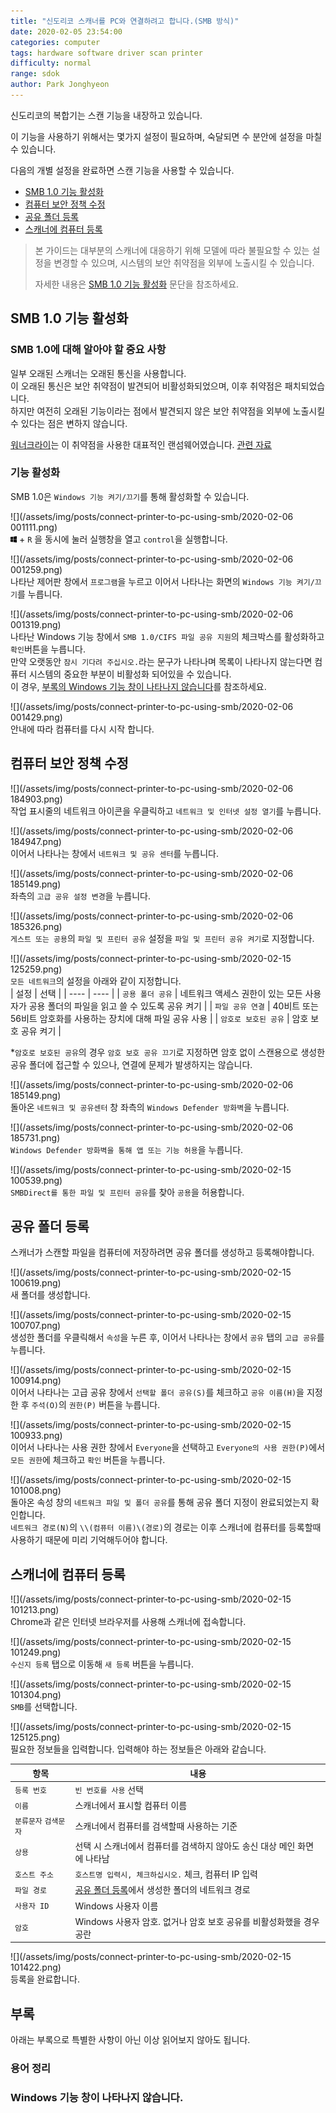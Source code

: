 ```yaml
---
title: "신도리코 스캐너를 PC와 연결하려고 합니다.(SMB 방식)"
date: 2020-02-05 23:54:00
categories: computer
tags: hardware software driver scan printer
difficulty: normal
range: sdok
author: Park Jonghyeon
---
```


신도리코의 복합기는 스캔 기능을 내장하고 있습니다.

이 기능을 사용하기 위해서는 몇가지 설정이 필요하며, 숙달되면 수 분안에 설정을 마칠 수 있습니다.  

다음의 개별 설정을 완료하면 스캔 기능을 사용할 수 있습니다.  
* [SMB 1.0 기능 활성화](#SMB-10-기능-활성화)
* [컴퓨터 보안 정책 수정](#컴퓨터-보안-정책-수정)
* [공유 폴더 등록](#공유-폴더-등록)
* [스캐너에 컴퓨터 등록](#스캐너에-컴퓨터-등록)

> 본 가이드는 대부분의 스캐너에 대응하기 위해 모델에 따라 불필요할 수 있는 설정을 변경할 수 있으며, 시스템의 보안 취약점을 외부에 노출시킬 수 있습니다.  
>  
> 자세한 내용은 [SMB 1.0 기능 활성화](#SMB-10-기능-활성화) 문단을 참조하세요.

## SMB 1.0 기능 활성화
### SMB 1.0에 대해 알아야 할 중요 사항
일부 오래된 스캐너는 오래된 통신을 사용합니다.  
이 오래된 통신은 보안 취약점이 발견되어 비활성화되었으며, 이후 취약점은 패치되었습니다.  
하지만 여전히 오래된 기능이라는 점에서 발견되지 않은 보안 취약점을 외부에 노출시킬 수 있다는 점은 변하지 않습니다.  

[워너크라이](https://namu.wiki/w/%EC%9B%8C%EB%84%88%ED%81%AC%EB%9D%BC%EC%9D%B4)는 이 취약점을 사용한 대표적인 랜섬웨어였습니다. [관련 자료](https://asec.ahnlab.com/1212)

### 기능 활성화
SMB 1.0은 `Windows 기능 켜기/끄기`를 통해 활성화할 수 있습니다.

![](/assets/img/posts/connect-printer-to-pc-using-smb/2020-02-06 001111.png)  
<img src="/assets/img/commons/windows.svg" width="10px" height="10px"> + `R` 을 동시에 눌러 실행창을 열고 `control`을 실행합니다.  

![](/assets/img/posts/connect-printer-to-pc-using-smb/2020-02-06 001259.png)  
나타난 제어판 창에서 `프로그램`을 누르고 이어서 나타나는 화면의 `Windows 기능 켜기/끄기`를 누릅니다.  

![](/assets/img/posts/connect-printer-to-pc-using-smb/2020-02-06 001319.png)  
나타난 Windows 기능 창에서 `SMB 1.0/CIFS 파일 공유 지원`의 체크박스를 활성화하고 `확인`버튼을 누릅니다.  
만약 오랫동안 `잠시 기다려 주십시오.`라는 문구가 나타나며 목록이 나타나지 않는다면 컴퓨터 시스템의 중요한 부분이 비활성화 되어있을 수 있습니다.  
이 경우, [부록의 Windows 기능 창이 나타나지 않습니다](#windows-기능-창이-나타나지-않습니다)를 참조하세요.

![](/assets/img/posts/connect-printer-to-pc-using-smb/2020-02-06 001429.png)  
안내에 따라 컴퓨터를 다시 시작 합니다.  

## 컴퓨터 보안 정책 수정
![](/assets/img/posts/connect-printer-to-pc-using-smb/2020-02-06 184903.png)  
작업 표시줄의 네트워크 아이콘을 우클릭하고 `네트워크 및 인터넷 설정 열기`를 누릅니다.  

![](/assets/img/posts/connect-printer-to-pc-using-smb/2020-02-06 184947.png)  
이어서 나타나는 창에서 `네트워크 및 공유 센터`를 누릅니다.  

![](/assets/img/posts/connect-printer-to-pc-using-smb/2020-02-06 185149.png)  
좌측의 `고급 공유 설정 변경`을 누릅니다.  

![](/assets/img/posts/connect-printer-to-pc-using-smb/2020-02-06 185326.png)  
`게스트 또는 공용`의 `파일 및 프린터 공유` 설정을 `파일 및 프린터 공유 켜기`로 지정합니다.  

![](/assets/img/posts/connect-printer-to-pc-using-smb/2020-02-15 125259.png)  
`모든 네트워크`의 설정을 아래와 같이 지정합니다.  
| 설정 | 선택 |
| ---- | ---- |
| `공용 폴더 공유` | 네트워크 액세스 권한이 있는 모든 사용자가 공용 폴더의 파일을 읽고 쓸 수 있도록 공유 켜기 |
| `파일 공유 연결` | 40비트 또는 56비트 암호화를 사용하는 장치에 대해 파일 공유 사용 |
| `암호로 보호된 공유` | 암호 보호 공유 켜기 |

*`암호로 보호된 공유`의 경우 `암호 보호 공유 끄기`로 지정하면 암호 없이 스캔용으로 생성한 공유 폴더에 접근할 수 있으나, 연결에 문제가 발생하지는 않습니다.

![](/assets/img/posts/connect-printer-to-pc-using-smb/2020-02-06 185149.png)  
돌아온 `네트워크 및 공유센터` 창 좌측의 `Windows Defender 방화벽`을 누릅니다.  

![](/assets/img/posts/connect-printer-to-pc-using-smb/2020-02-06 185731.png)  
`Windows Defender 방화벽을 통해 앱 또는 기능 허용`을 누릅니다.  

![](/assets/img/posts/connect-printer-to-pc-using-smb/2020-02-15 100539.png)  
`SMBDirect를 통한 파일 및 프린터 공유`를 찾아 `공용`을 허용합니다.   

## 공유 폴더 등록
스캐너가 스캔할 파일을 컴퓨터에 저장하려면 공유 폴더를 생성하고 등록해야합니다.  

![](/assets/img/posts/connect-printer-to-pc-using-smb/2020-02-15 100619.png)  
새 폴더를 생성합니다.

![](/assets/img/posts/connect-printer-to-pc-using-smb/2020-02-15 100707.png)  
생성한 폴더를 우클릭해서 `속성`을 누른 후, 이어서 나타나는 창에서 `공유` 탭의 `고급 공유`를 누릅니다.  

![](/assets/img/posts/connect-printer-to-pc-using-smb/2020-02-15 100914.png)  
이어서 나타나는 고급 공유 창에서 `선택할 폴더 공유(S)`를 체크하고 `공유 이름(H)`을 지정한 후 `주석(O)`의 `권한(P)` 버튼을 누릅니다.  

![](/assets/img/posts/connect-printer-to-pc-using-smb/2020-02-15 100933.png)  
이어서 나타나는 사용 권한 창에서 `Everyone`을 선택하고 `Everyone의 사용 권한(P)`에서 `모든 권한`에 체크하고 `확인` 버튼을 누릅니다.  

![](/assets/img/posts/connect-printer-to-pc-using-smb/2020-02-15 101008.png)  
돌아온 속성 창의 `네트워크 파일 및 폴더 공유`를 통해 공유 폴더 지정이 완료되었는지 확인합니다.  
`네트워크 경로(N)`의 `\\(컴퓨터 이름)\(경로)`의 경로는 이후 스캐너에 컴퓨터를 등록할때 사용하기 때문에 미리 기억해두어야 합니다.

## 스캐너에 컴퓨터 등록


![](/assets/img/posts/connect-printer-to-pc-using-smb/2020-02-15 101213.png)  
Chrome과 같은 인터넷 브라우저를 사용해 스캐너에 접속합니다.  

![](/assets/img/posts/connect-printer-to-pc-using-smb/2020-02-15 101249.png)  
`수신지 등록` 탭으로 이동해 `새 등록` 버튼을 누릅니다.  

![](/assets/img/posts/connect-printer-to-pc-using-smb/2020-02-15 101304.png)  
`SMB`를 선택합니다.  

![](/assets/img/posts/connect-printer-to-pc-using-smb/2020-02-15 125125.png)  
필요한 정보들을 입력합니다. 입력해야 하는 정보들은 아래와 같습니다.  

| 항목 | 내용 |
| ---- | ---- |
| `등록 번호` | `빈 번호를 사용` 선택 |
| `이름` | 스캐너에서 표시할 컴퓨터 이름 |
| `분류문자` `검색문자` | 스캐너에서 컴퓨터를 검색할때 사용하는 기준 |
| `상용` | 선택 시 스캐너에서 컴퓨터를 검색하지 않아도 송신 대상 메인 화면에 나타남 |
| `호스트 주소` | `호스트명 입력시, 체크하십시오.` 체크, 컴퓨터 IP 입력 |
| `파일 경로` | [공유 폴더 등록](#공유-폴더-등록)에서 생성한 폴더의 네트워크 경로 |
| `사용자 ID` | Windows 사용자 이름 |
| `암호` | Windows 사용자 암호. 없거나 암호 보호 공유를 비활성화했을 경우 공란 |


![](/assets/img/posts/connect-printer-to-pc-using-smb/2020-02-15 101422.png)  
등록을 완료합니다.  

## 부록
아래는 부록으로 특별한 사항이 아닌 이상 읽어보지 않아도 됩니다.  
### 용어 정리
### Windows 기능 창이 나타나지 않습니다.
